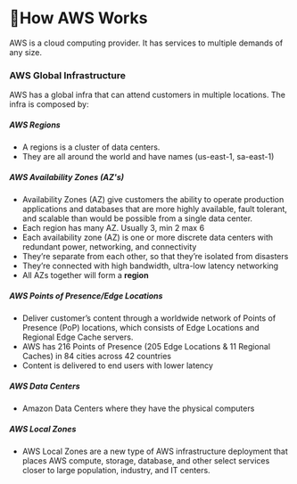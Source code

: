# 📝How AWS Works

AWS is a cloud computing provider. It has services to multiple demands of any size.

### AWS Global Infrastructure

AWS has a global infra that can attend customers in multiple locations. The infra is composed by:

##### AWS Regions

- A regions is a cluster of data centers.
- They are all around the world and have names (us-east-1, sa-east-1)

##### AWS Availability Zones (AZ's)

- Availability Zones (AZ) give customers the ability to operate production applications and databases that are more highly available, fault tolerant, and scalable than would be possible from a single data center.
- Each region has many AZ. Usually 3, min 2 max 6
- Each availability zone (AZ) is one or more  discrete data centers with redundant power, networking, and connectivity
- They’re separate from each other, so that they’re isolated from disasters
- They’re connected with high bandwidth, ultra-low latency networking
- All AZs together will form a **region**

##### AWS Points of Presence/Edge Locations

- Deliver customer’s content through a worldwide network of Points of Presence (PoP) locations, which consists of Edge Locations and Regional Edge Cache servers. 
- AWS has 216 Points of Presence (205 Edge Locations & 11 Regional Caches) in 84 cities across 42 countries
- Content is delivered to end users with lower latency

##### AWS Data Centers

- Amazon Data Centers where they have the physical computers

##### AWS Local Zones

- AWS Local Zones are a new type of AWS infrastructure deployment that places AWS compute, storage, database, and other select services closer to large population, industry, and IT centers. 

